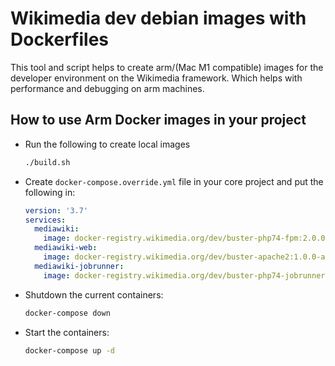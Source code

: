 # Wikimedia dev debian images with Dockerfiles
This tool and script helps to create arm/(Mac M1 compatible) images for the developer environment on the Wikimedia framework. Which helps with performance and debugging on arm machines.
 
## How to use Arm Docker images in your project

- Run the following to create local images

    ```bash
    ./build.sh
    ```

- Create `docker-compose.override.yml` file in your core project and put the following in:
    ```yaml
    version: '3.7'
    services:
      mediawiki:
        image: docker-registry.wikimedia.org/dev/buster-php74-fpm:2.0.0-arm1
      mediawiki-web:
        image: docker-registry.wikimedia.org/dev/buster-apache2:1.0.0-arm1
      mediawiki-jobrunner:
        image: docker-registry.wikimedia.org/dev/buster-php74-jobrunner:1.0.0-arm1
    ```

- Shutdown the current containers:
  ```sh
  docker-compose down
  ```

- Start the containers:
  ```sh
  docker-compose up -d
  ```
